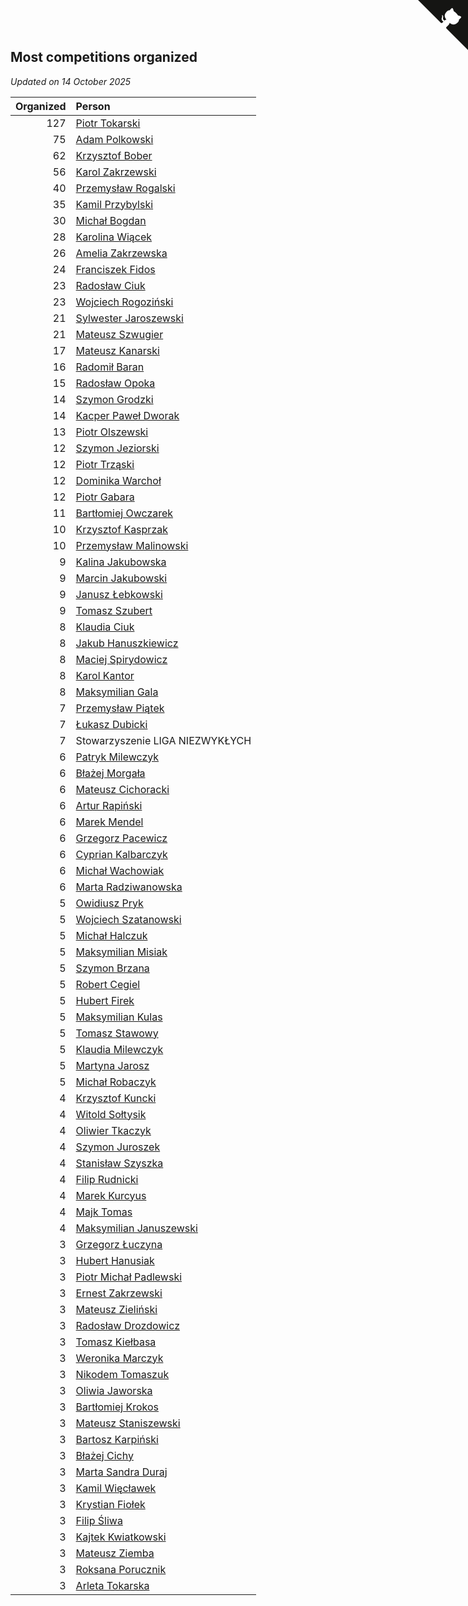 ## Most competitions organized

*Updated on 14 October 2025*

| Organized | Person |
| ---: | :--- |
| 127 | [Piotr Tokarski](https://www.worldcubeassociation.org/persons/2013TOKA01) |
| 75 | [Adam Polkowski](https://www.worldcubeassociation.org/persons/2007POLK01) |
| 62 | [Krzysztof Bober](https://www.worldcubeassociation.org/persons/2013BOBE01) |
| 56 | [Karol Zakrzewski](https://www.worldcubeassociation.org/persons/2014ZAKR01) |
| 40 | [Przemysław Rogalski](https://www.worldcubeassociation.org/persons/2013ROGA02) |
| 35 | [Kamil Przybylski](https://www.worldcubeassociation.org/persons/2016PRZY01) |
| 30 | [Michał Bogdan](https://www.worldcubeassociation.org/persons/2012BOGD01) |
| 28 | [Karolina Wiącek](https://www.worldcubeassociation.org/persons/2008WIAC01) |
| 26 | [Amelia Zakrzewska](https://www.worldcubeassociation.org/persons/2012ZAKR01) |
| 24 | [Franciszek Fidos](https://www.worldcubeassociation.org/persons/2013FIDO01) |
| 23 | [Radosław Ciuk](https://www.worldcubeassociation.org/persons/2013CIUK01) |
| 23 | [Wojciech Rogoziński](https://www.worldcubeassociation.org/persons/2019ROGO04) |
| 21 | [Sylwester Jaroszewski](https://www.worldcubeassociation.org/persons/2014JARO01) |
| 21 | [Mateusz Szwugier](https://www.worldcubeassociation.org/persons/2014SZWU01) |
| 17 | [Mateusz Kanarski](https://www.worldcubeassociation.org/persons/2017KANA04) |
| 16 | [Radomił Baran](https://www.worldcubeassociation.org/persons/2020BARA02) |
| 15 | [Radosław Opoka](https://www.worldcubeassociation.org/persons/2013OPOK01) |
| 14 | [Szymon Grodzki](https://www.worldcubeassociation.org/persons/2020GROD01) |
| 14 | [Kacper Paweł Dworak](https://www.worldcubeassociation.org/persons/2020DWOR01) |
| 13 | [Piotr Olszewski](https://www.worldcubeassociation.org/persons/2013OLSZ02) |
| 12 | [Szymon Jeziorski](https://www.worldcubeassociation.org/persons/2013JEZI01) |
| 12 | [Piotr Trząski](https://www.worldcubeassociation.org/persons/2012TRZA01) |
| 12 | [Dominika Warchoł](https://www.worldcubeassociation.org/persons/2021WARC01) |
| 12 | [Piotr Gabara](https://www.worldcubeassociation.org/persons/2024GABA02) |
| 11 | [Bartłomiej Owczarek](https://www.worldcubeassociation.org/persons/2013OWCZ01) |
| 10 | [Krzysztof Kasprzak](https://www.worldcubeassociation.org/persons/2015KASP01) |
| 10 | [Przemysław Malinowski](https://www.worldcubeassociation.org/persons/2022MALI01) |
| 9 | [Kalina Jakubowska](https://www.worldcubeassociation.org/persons/2009BRZE01) |
| 9 | [Marcin Jakubowski](https://www.worldcubeassociation.org/persons/2007JAKU01) |
| 9 | [Janusz Łebkowski](https://www.worldcubeassociation.org/persons/2022LEBK01) |
| 9 | [Tomasz Szubert](https://www.worldcubeassociation.org/persons/2022SZUB02) |
| 8 | [Klaudia Ciuk](https://www.worldcubeassociation.org/persons/2013CIUK02) |
| 8 | [Jakub Hanuszkiewicz](https://www.worldcubeassociation.org/persons/2014HANU01) |
| 8 | [Maciej Spirydowicz](https://www.worldcubeassociation.org/persons/2020SPIR01) |
| 8 | [Karol Kantor](https://www.worldcubeassociation.org/persons/2021KANT01) |
| 8 | [Maksymilian Gala](https://www.worldcubeassociation.org/persons/2022GALA01) |
| 7 | [Przemysław Piątek](https://www.worldcubeassociation.org/persons/2013PITE01) |
| 7 | [Łukasz Dubicki](https://www.worldcubeassociation.org/persons/2018DUBI01) |
| 7 | Stowarzyszenie LIGA NIEZWYKŁYCH |
| 6 | [Patryk Milewczyk](https://www.worldcubeassociation.org/persons/2014MILE01) |
| 6 | [Błażej Morgała](https://www.worldcubeassociation.org/persons/2006MORG01) |
| 6 | [Mateusz Cichoracki](https://www.worldcubeassociation.org/persons/2011CICH01) |
| 6 | [Artur Rapiński](https://www.worldcubeassociation.org/persons/2016RAPI01) |
| 6 | [Marek Mendel](https://www.worldcubeassociation.org/persons/2016MEND29) |
| 6 | [Grzegorz Pacewicz](https://www.worldcubeassociation.org/persons/2014PACE01) |
| 6 | [Cyprian Kalbarczyk](https://www.worldcubeassociation.org/persons/2016KALB01) |
| 6 | [Michał Wachowiak](https://www.worldcubeassociation.org/persons/2015WACH01) |
| 6 | [Marta Radziwanowska](https://www.worldcubeassociation.org/persons/2022RADZ01) |
| 5 | [Owidiusz Pryk](https://www.worldcubeassociation.org/persons/2008PRYK01) |
| 5 | [Wojciech Szatanowski](https://www.worldcubeassociation.org/persons/2011SZAT01) |
| 5 | [Michał Halczuk](https://www.worldcubeassociation.org/persons/2006HALC01) |
| 5 | [Maksymilian Misiak](https://www.worldcubeassociation.org/persons/2017MISI01) |
| 5 | [Szymon Brzana](https://www.worldcubeassociation.org/persons/2017BRZA01) |
| 5 | [Robert Cegiel](https://www.worldcubeassociation.org/persons/2017CEGI01) |
| 5 | [Hubert Firek](https://www.worldcubeassociation.org/persons/2015FIRE01) |
| 5 | [Maksymilian Kulas](https://www.worldcubeassociation.org/persons/2021KULA02) |
| 5 | [Tomasz Stawowy](https://www.worldcubeassociation.org/persons/2021STAW01) |
| 5 | [Klaudia Milewczyk](https://www.worldcubeassociation.org/persons/2022MILE05) |
| 5 | [Martyna Jarosz](https://www.worldcubeassociation.org/persons/2022JARO01) |
| 5 | [Michał Robaczyk](https://www.worldcubeassociation.org/persons/2006ROBA01) |
| 4 | [Krzysztof Kuncki](https://www.worldcubeassociation.org/persons/2010KUNC01) |
| 4 | [Witold Sołtysik](https://www.worldcubeassociation.org/persons/2015SOLT03) |
| 4 | [Oliwier Tkaczyk](https://www.worldcubeassociation.org/persons/2017TKAC04) |
| 4 | [Szymon Juroszek](https://www.worldcubeassociation.org/persons/2017JURO01) |
| 4 | [Stanisław Szyszka](https://www.worldcubeassociation.org/persons/2016SZYS02) |
| 4 | [Filip Rudnicki](https://www.worldcubeassociation.org/persons/2021RUDN01) |
| 4 | [Marek Kurcyus](https://www.worldcubeassociation.org/persons/2005KURC01) |
| 4 | [Majk Tomas](https://www.worldcubeassociation.org/persons/2022TOMA05) |
| 4 | [Maksymilian Januszewski](https://www.worldcubeassociation.org/persons/2022JANU01) |
| 3 | [Grzegorz Łuczyna](https://www.worldcubeassociation.org/persons/2005LUCZ01) |
| 3 | [Hubert Hanusiak](https://www.worldcubeassociation.org/persons/2013HANU01) |
| 3 | [Piotr Michał Padlewski](https://www.worldcubeassociation.org/persons/2008PADL01) |
| 3 | [Ernest Zakrzewski](https://www.worldcubeassociation.org/persons/2011ZAKR01) |
| 3 | [Mateusz Zieliński](https://www.worldcubeassociation.org/persons/2013ZIEL02) |
| 3 | [Radosław Drozdowicz](https://www.worldcubeassociation.org/persons/2012DROZ02) |
| 3 | [Tomasz Kiełbasa](https://www.worldcubeassociation.org/persons/2009KIEL01) |
| 3 | [Weronika Marczyk](https://www.worldcubeassociation.org/persons/2012MARC03) |
| 3 | [Nikodem Tomaszuk](https://www.worldcubeassociation.org/persons/2018TOMA03) |
| 3 | [Oliwia Jaworska](https://www.worldcubeassociation.org/persons/2017JAWO02) |
| 3 | [Bartłomiej Krokos](https://www.worldcubeassociation.org/persons/2017KROK01) |
| 3 | [Mateusz Staniszewski](https://www.worldcubeassociation.org/persons/2018STAN03) |
| 3 | [Bartosz Karpiński](https://www.worldcubeassociation.org/persons/2019KARP03) |
| 3 | [Błażej Cichy](https://www.worldcubeassociation.org/persons/2012CICH01) |
| 3 | [Marta Sandra Duraj](https://www.worldcubeassociation.org/persons/2018CHOR02) |
| 3 | [Kamil Więcławek](https://www.worldcubeassociation.org/persons/2014WICA01) |
| 3 | [Krystian Fiołek](https://www.worldcubeassociation.org/persons/2022FIOL01) |
| 3 | [Filip Śliwa](https://www.worldcubeassociation.org/persons/2022SLIW01) |
| 3 | [Kajtek Kwiatkowski](https://www.worldcubeassociation.org/persons/2023KWIA01) |
| 3 | [Mateusz Ziemba](https://www.worldcubeassociation.org/persons/2022ZIEM01) |
| 3 | [Roksana Porucznik](https://www.worldcubeassociation.org/persons/2024PORU01) |
| 3 | [Arleta Tokarska](https://www.worldcubeassociation.org/persons/2025TOKA01) |


<a href="https://github.com/maxidragon/wca_statistics_pl" class="github-corner" aria-label="View source on Github"><svg width="80" height="80" viewBox="0 0 250 250" style="fill:#151513; color:#fff; position: absolute; top: 0; border: 0; right: 0;" aria-hidden="true"><path d="M0,0 L115,115 L130,115 L142,142 L250,250 L250,0 Z"></path><path d="M128.3,109.0 C113.8,99.7 119.0,89.6 119.0,89.6 C122.0,82.7 120.5,78.6 120.5,78.6 C119.2,72.0 123.4,76.3 123.4,76.3 C127.3,80.9 125.5,87.3 125.5,87.3 C122.9,97.6 130.6,101.9 134.4,103.2" fill="currentColor" style="transform-origin: 130px 106px;" class="octo-arm"></path><path d="M115.0,115.0 C114.9,115.1 118.7,116.5 119.8,115.4 L133.7,101.6 C136.9,99.2 139.9,98.4 142.2,98.6 C133.8,88.0 127.5,74.4 143.8,58.0 C148.5,53.4 154.0,51.2 159.7,51.0 C160.3,49.4 163.2,43.6 171.4,40.1 C171.4,40.1 176.1,42.5 178.8,56.2 C183.1,58.6 187.2,61.8 190.9,65.4 C194.5,69.0 197.7,73.2 200.1,77.6 C213.8,80.2 216.3,84.9 216.3,84.9 C212.7,93.1 206.9,96.0 205.4,96.6 C205.1,102.4 203.0,107.8 198.3,112.5 C181.9,128.9 168.3,122.5 157.7,114.1 C157.9,116.9 156.7,120.9 152.7,124.9 L141.0,136.5 C139.8,137.7 141.6,141.9 141.8,141.8 Z" fill="currentColor" class="octo-body"></path></svg></a><style>.github-corner:hover .octo-arm{animation:octocat-wave 560ms ease-in-out}@keyframes octocat-wave{0%,100%{transform:rotate(0)}20%,60%{transform:rotate(-25deg)}40%,80%{transform:rotate(10deg)}}@media (max-width:500px){.github-corner:hover .octo-arm{animation:none}.github-corner .octo-arm{animation:octocat-wave 560ms ease-in-out}}</style>
